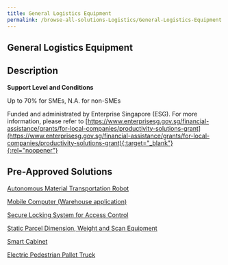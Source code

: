 ```yaml
---
title: General Logistics Equipment
permalink: /browse-all-solutions-Logistics/General-Logistics-Equipment
---
```


## General Logistics Equipment
## Description

**Support Level and Conditions**

Up to 70% for SMEs, N.A. for non-SMEs

Funded and administrated by Enterprise Singapore (ESG). For more information, please refer to
[https://www.enterprisesg.gov.sg/financial-assistance/grants/for-local-companies/productivity-solutions-grant](https://www.enterprisesg.gov.sg/financial-assistance/grants/for-local-companies/productivity-solutions-grant){:target="_blank"}{:rel="noopener"}

## Pre-Approved Solutions

<a href='/productivity-solutions-grant/solutionrepo/solution24' target='_blank'>Autonomous Material Transportation Robot</a><br>

<a href='/productivity-solutions-grant/solutionrepo/solution72' target='_blank'>Mobile Computer (Warehouse application)</a><br>

<a href='/productivity-solutions-grant/solutionrepo/solution119' target='_blank'>Secure Locking System for Access Control</a><br>

<a href='/productivity-solutions-grant/solutionrepo/solution753' target='_blank'>Static Parcel Dimension, Weight and Scan Equipment</a><br>

<a href='/productivity-solutions-grant/solutionrepo/solution754' target='_blank'>Smart Cabinet</a><br>

<a href='/productivity-solutions-grant/solutionrepo/solution1409' target='_blank'>Electric Pedestrian Pallet Truck</a><br>

